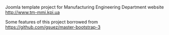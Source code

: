 Joomla template project for Manufacturing Engineering Department website
http://www.tm-mmi.kpi.ua

Some features of this project borrowed from https://github.com/gsuez/master-bootstrap-3
